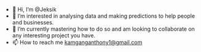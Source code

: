- 👋 Hi, I’m @Jeksik
- 👀 I’m interested in analysing data and making predictions to help people and businesses.
- 🌱 I’m currently mastering how to do so and am looking to collaborate on any interesting project you have.
- 📫 How to reach me kamganganthony1@gmail.com

<!---
Jeksik/Jeksik is a ✨ special ✨ repository because its `README.md` (this file) appears on your GitHub profile.
You can click the Preview link to take a look at your changes.
--->

